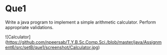 # Que1

Write a java program to implement a simple arithmetic calculator. Perform appropriate
validations.

![Calculator] (https://github.com/npeersab/T.Y.B.Sc.Comp.Sci./blob/master/java/Assignment6/src/setB/que1/screenshot/Calculator.jpg)
